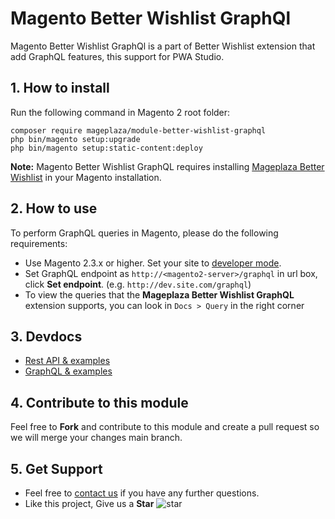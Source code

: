 # Magento Better Wishlist GraphQl

Magento Better Wishlist GraphQl is a part of Better Wishlist extension that add GraphQL features, this support for PWA Studio.
## 1. How to install

Run the following command in Magento 2 root folder:

```
composer require mageplaza/module-better-wishlist-graphql
php bin/magento setup:upgrade
php bin/magento setup:static-content:deploy
```

**Note:**
Magento Better Wishlist GraphQL requires installing [Mageplaza Better Wishlist](https://www.mageplaza.com/magento-2-better-wishlist/) in your Magento installation.

## 2. How to use

To perform GraphQL queries in Magento, please do the following requirements:

- Use Magento 2.3.x or higher. Set your site to [developer mode](https://www.mageplaza.com/devdocs/enable-disable-developer-mode-magento-2.html).
- Set GraphQL endpoint as `http://<magento2-server>/graphql` in url box, click **Set endpoint**.
  (e.g. `http://dev.site.com/graphql`)
- To view the queries that the **Mageplaza Better Wishlist GraphQL** extension supports, you can look in `Docs > Query` in the right corner

## 3. Devdocs

- [Rest API & examples](https://documenter.getpostman.com/view/10589000/TVsye5AH)
- [GraphQL & examples](https://documenter.getpostman.com/view/10589000/TVsye5AK)

## 4. Contribute to this module

Feel free to **Fork** and contribute to this module and create a pull request so we will merge your changes main branch.

## 5. Get Support

- Feel free to [contact us](https://www.mageplaza.com/contact.html) if you have any further questions.
- Like this project, Give us a **Star** ![star](https://i.imgur.com/S8e0ctO.png)
